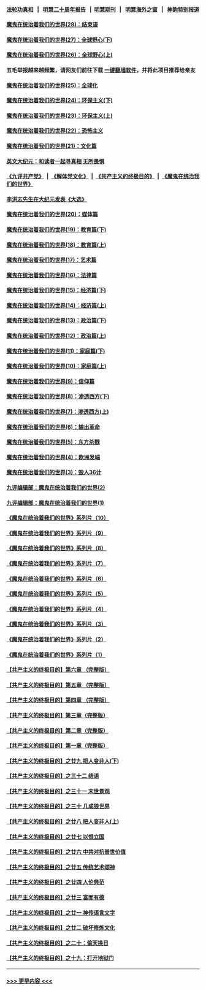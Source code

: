 #### [法轮功真相](https://github.com/gfw-breaker/truth/blob/master/README.md?t=0) &nbsp;&nbsp;|&nbsp;&nbsp; [明慧二十周年报告](https://github.com/gfw-breaker/mh-reports/blob/master/README.md?t=0) &nbsp;&nbsp;|&nbsp;&nbsp;[明慧期刊](https://github.com/gfw-breaker/mh-qikan) &nbsp;&nbsp;|&nbsp;&nbsp; [明慧海外之窗](https://github.com/gfw-breaker/mh-news/blob/master/README.md?t=0) &nbsp;&nbsp;|&nbsp;&nbsp; [神韵特别报道](https://github.com/gfw-breaker/mh-news/blob/master/shenyun.md?t=0)
#### [魔鬼在统治着我们的世界(28)：结束语](../pages/nsc422/n10936246.md?t=07131251) 
#### [魔鬼在统治着我们的世界(27)：全球野心(下)](../pages/nsc422/n10928319.md?t=07131251) 
#### [魔鬼在统治着我们的世界(26)：全球野心(上)](../pages/nsc422/n10900318.md?t=07131251) 
#### 五毛举报越来越频繁，请网友们前往下载 [一键翻墙软件](https://github.com/gfw-breaker/ssr-accounts)，并将此项目推荐给亲友
#### [魔鬼在统治着我们的世界(25)：全球化](../pages/nsc422/n10788205.md?t=07131251) 
#### [魔鬼在统治着我们的世界(24)：环保主义(下)](../pages/nsc422/n10695307.md?t=07131251) 
#### [魔鬼在统治着我们的世界(23)：环保主义(上)](../pages/nsc422/n10688613.md?t=07131251) 
#### [魔鬼在统治着我们的世界(22)：恐怖主义](../pages/nsc422/n10614727.md?t=07131251) 
#### [魔鬼在统治着我们的世界(21)：文化篇](../pages/nsc422/n10597706.md?t=07131251) 
#### [英文大纪元：和读者一起寻真相 无所畏惧](../pages/nsc422/n12542027.md?t=07131251) 
#### [《九评共产党》](https://github.com/begood0513/9ping.md/blob/master/README.md) &nbsp;|&nbsp; [《解体党文化》](../../../../jtdwh.md/blob/master/README.md)  &nbsp;|&nbsp; [《共产主义的终极目的》](../../../../gczydzjmd.md/blob/master/README.md) &nbsp;|&nbsp; [《魔鬼在统治我们的世界》](../../../../mgztzwmdsj.md/blob/master/README.md) 
#### [李洪志先生在大纪元发表《大选》](../pages/nsc422/n12534746.md?t=07131251) 
#### [魔鬼在统治着我们的世界(20)：媒体篇](../pages/nsc422/n10586579.md?t=07131251) 
#### [魔鬼在统治着我们的世界(19)：教育篇(下)](../pages/nsc422/n10564808.md?t=07131251) 
#### [魔鬼在统治着我们的世界(18)：教育篇(上)](../pages/nsc422/n10526970.md?t=07131251) 
#### [魔鬼在统治着我们的世界(17)：艺术篇](../pages/nsc422/n10499093.md?t=07131251) 
#### [魔鬼在统治着我们的世界(16)：法律篇](../pages/nsc422/n10485969.md?t=07131251) 
#### [魔鬼在统治着我们的世界(15)：经济篇(下)](../pages/nsc422/n10469975.md?t=07131251) 
#### [魔鬼在统治着我们的世界(14)：经济篇(上)](../pages/nsc422/n10457370.md?t=07131251) 
#### [魔鬼在统治着我们的世界(13)：政治篇(下)](../pages/nsc422/n10448270.md?t=07131251) 
#### [魔鬼在统治着我们的世界(12)：政治篇(上)](../pages/nsc422/n10444576.md?t=07131251) 
#### [魔鬼在统治着我们的世界(11)：家庭篇(下)](../pages/nsc422/n10440961.md?t=07131251) 
#### [魔鬼在统治着我们的世界(10)：家庭篇(上)](../pages/nsc422/n10435448.md?t=07131251) 
#### [魔鬼在统治着我们的世界(9)：信仰篇](../pages/nsc422/n10432159.md?t=07131251) 
#### [魔鬼在统治着我们的世界(8)：渗透西方(下)](../pages/nsc422/n10429603.md?t=07131251) 
#### [魔鬼在统治着我们的世界(7)：渗透西方(上)](../pages/nsc422/n10426013.md?t=07131251) 
#### [魔鬼在统治着我们的世界(6)：输出革命](../pages/nsc422/n10421536.md?t=07131251) 
#### [魔鬼在统治着我们的世界(5)：东方杀戮](../pages/nsc422/n10417707.md?t=07131251) 
#### [魔鬼在统治着我们的世界(4)：欧洲发端](../pages/nsc422/n10414890.md?t=07131251) 
#### [魔鬼在统治着我们的世界(3)：毁人36计](../pages/nsc422/n10411583.md?t=07131251) 
#### [九评编辑部：魔鬼在统治着我们的世界(2)](../pages/nsc422/n10410036.md?t=07131251) 
#### [九评编辑部：魔鬼在统治着我们的世界(1)](../pages/nsc422/n10406825.md?t=07131251) 
#### [《魔鬼在统治着我们的世界》系列片（10）](../pages/nsc422/n12292670.md?t=07131251) 
#### [《魔鬼在统治着我们的世界》系列片（9）](../pages/nsc422/n12290859.md?t=07131251) 
#### [《魔鬼在统治着我们的世界》系列片（8）](../pages/nsc422/n12287445.md?t=07131251) 
#### [《魔鬼在统治着我们的世界》系列片（7）](../pages/nsc422/n12283425.md?t=07131251) 
#### [《魔鬼在统治着我们的世界》系列片（6）](../pages/nsc422/n12282314.md?t=07131251) 
#### [《魔鬼在统治着我们的世界》系列片（5）](../pages/nsc422/n12281419.md?t=07131251) 
#### [《魔鬼在统治着我们的世界》系列片（4）](../pages/nsc422/n12274024.md?t=07131251) 
#### [《魔鬼在统治着我们的世界》系列片（3）](../pages/nsc422/n12271322.md?t=07131251) 
#### [《魔鬼在统治着我们的世界》系列片（2）](../pages/nsc422/n12269049.md?t=07131251) 
#### [《魔鬼在统治着我们的世界》系列片（1）](../pages/nsc422/n12267575.md?t=07131251) 
#### [【共产主义的终极目的】第六章 （完整版）](../pages/nsc422/n11428913.md?t=07131251) 
#### [【共产主义的终极目的】第五章 （完整版）](../pages/nsc422/n11428912.md?t=07131251) 
#### [【共产主义的终极目的】第四章 （完整版）](../pages/nsc422/n11428907.md?t=07131251) 
#### [【共产主义的终极目的】第三章（完整版）](../pages/nsc422/n11428848.md?t=07131251) 
#### [【共产主义的终极目的】第二章（完整版）](../pages/nsc422/n11428831.md?t=07131251) 
#### [【共产主义的终极目的】第一章（完整版）](../pages/nsc422/n11417651.md?t=07131251) 
#### [【共产主义的终极目的】之廿九 把人变非人(下)](../pages/nsc422/n11344140.md?t=07131251) 
#### [【共产主义的终极目的】之三十二 结语](../pages/nsc422/n11360535.md?t=07131251) 
#### [【共产主义的终极目的】之三十一 末世景观](../pages/nsc422/n11351129.md?t=07131251) 
#### [【共产主义的终极目的】之三十 几成狼世界](../pages/nsc422/n11348280.md?t=07131251) 
#### [【共产主义的终极目的】之廿八 把人变非人(上)](../pages/nsc422/n11340492.md?t=07131251) 
#### [【共产主义的终极目的】之廿七 以恨立国](../pages/nsc422/n11336944.md?t=07131251) 
#### [【共产主义的终极目的】之廿六 中共对抗普世价值](../pages/nsc422/n11324785.md?t=07131251) 
#### [【共产主义的终极目的】之廿五 传统艺术颂神](../pages/nsc422/n11296396.md?t=07131251) 
#### [【共产主义的终极目的】之廿四 人伦典范](../pages/nsc422/n11296397.md?t=07131251) 
#### [【共产主义的终极目的】之廿三 富而有德](../pages/nsc422/n11283598.md?t=07131251) 
#### [【共产主义的终极目的】之廿一 神传语言文字](../pages/nsc422/n11263265.md?t=07131251) 
#### [【共产主义的终极目的】之廿二 破坏修炼文化](../pages/nsc422/n11245728.md?t=07131251) 
#### [【共产主义的终极目的】之二十：偷天换日](../pages/nsc422/n11238846.md?t=07131251) 
#### [【共产主义的终极目的】之十九：打开地狱门](../pages/nsc422/n11206376.md?t=07131251) 

----
#### [ >>> 更早内容 <<< ](../indexes/nsc422-earlier.md)
